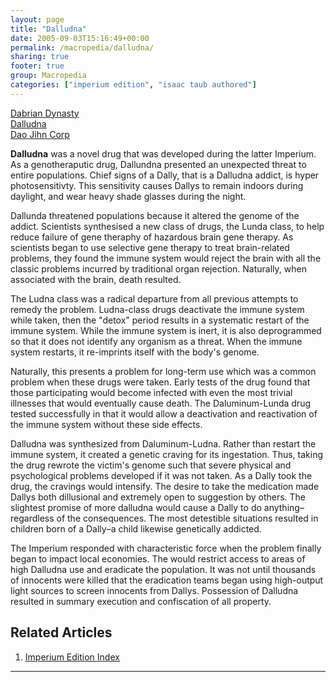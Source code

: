```yaml
---
layout: page
title: "Dalludna"
date: 2005-09-03T15:16:49+00:00
permalink: /macropedia/dalludna/
sharing: true
footer: true
group: Macropedia
categories: ["imperium edition", "isaac taub authored"]
---
```


<div class='row'>
	<div class='col-md-4'><a href='/macropedia/dabrian-dynasty'>Dabrian Dynasty</a></div>
	<div class='col-md-4'><a href='/macropedia/dalludna'>Dalludna</a></div>
	<div class='col-md-4'><a href='/macropedia/dao-jihn-corp'>Dao Jihn Corp</a></div>
</div>


**Dalludna** was a novel drug that was developed during the latter Imperium. As a genotheraputic drug, Dallundna presented an unexpected threat to entire populations. Chief signs of a Dally, that is a Dalludna addict, is hyper photosensitivty. This sensitivity causes Dallys to remain indoors during daylight, and wear heavy shade glasses during the night.

Dallunda threatened populations because it altered the genome of the addict. Scientists synthesised a new class of drugs, the Lunda class, to help reduce failure of gene theraphy of hazardous brain gene therapy. As scientists began to use selective gene therapy to treat brain-related problems, they found the immune system would reject the brain with all the classic problems incurred by traditional organ rejection. Naturally, when associated with the brain, death resulted.

The Ludna class was a radical departure from all previous attempts to remedy the problem. Ludna-class drugs deactivate the immune system while taken, then the "detox" period results in a systematic restart of the immune system. While the immune system is inert, it is also deprogrammed so that it does not identify any organism as a threat. When the immune system restarts, it re-imprints itself with the body's genome.

Naturally, this presents a problem for long-term use which was a common problem when these drugs were taken. Early tests of the drug found that those participating would become infected with even the most trivial illnesses that would eventually cause death. The Daluminum-Lunda drug tested successfully in that it would allow a deactivation and reactivation of the immune system without these side effects.

Dalludna was synthesized from Daluminum-Ludna. Rather than restart the immune system, it created a genetic craving for its ingestation. Thus, taking the drug rewrote the victim's genome such that severe physical and psychological problems developed if it was not taken. As a Dally took the drug, the cravings would intensify. The desire to take the medication made Dallys both dillusional and extremely open to suggestion by others. The slightest promise of more dalludna would cause a Dally to do anything&ndash;regardless of the consequences. The most detestible situations resulted in children born of a Dally&ndash;a child likewise genetically addicted.

The Imperium responded with characteristic force when the problem finally began to impact local economies. The would restrict access to areas of high Dalludna use and eradicate the population. It was not until thousands of innocents were killed that the eradication teams began using high-output light sources to screen innocents from Dallys. Possession of Dalludna resulted in summary execution and confiscation of all property.

## Related Articles

1. [Imperium Edition Index](/macropedia/imperium-edition-index)


----
 
